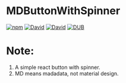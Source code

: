 # MDButtonWithSpinner
[![npm](https://img.shields.io/npm/dm/localeval.svg?maxAge=2592000)]()
[![David](https://img.shields.io/david/strongloop/express.svg?maxAge=2592000)]()
[![David](https://img.shields.io/david/dev/strongloop/express.svg?maxAge=2592000)]()
[![DUB](https://img.shields.io/dub/l/vibe-d.svg?maxAge=2592000)]()

# Note:

1. A simple react button with spinner.
2. MD means madadata, not material design.
